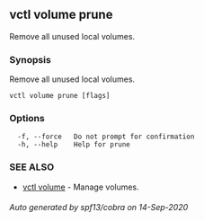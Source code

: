 ## vctl volume prune

Remove all unused local volumes.

### Synopsis

Remove all unused local volumes.

```
vctl volume prune [flags]
```

### Options

```
  -f, --force   Do not prompt for confirmation
  -h, --help    Help for prune
```

### SEE ALSO

* [vctl volume](vctl_volume.md)	 - Manage volumes.

###### Auto generated by spf13/cobra on 14-Sep-2020
